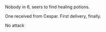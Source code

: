 Nobody in 6, seers to find healing potions. 

One received from Cespar. First delivery, finally.

No attack